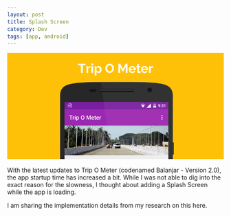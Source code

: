 ```yaml
---
layout: post
title: Splash Screen
category: Dev
tags: [app, android]
---
```

![Trip O Meter](/public/images/tripometer_promo.png)

With the latest updates to Trip O Meter (codenamed Balanjar - Version 2.0), the app startup time has increased a bit. 
While I was not able to dig into the exact reason for the slowness, I thought about adding a Splash Screen while the app is loading.

I am sharing the implementation details from my research on this here.
